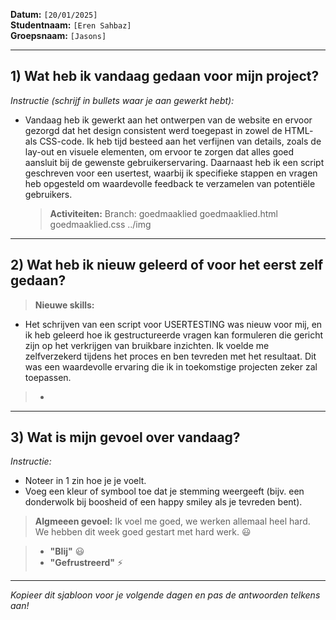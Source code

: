 **Datum:** `[20/01/2025]`  
**Studentnaam:** `[Eren Sahbaz]`  
**Groepsnaam:** `[Jasons]`

---

## 1) Wat heb ik vandaag gedaan voor mijn project?

_Instructie (schrijf in bullets waar je aan gewerkt hebt):_

- Vandaag heb ik gewerkt aan het ontwerpen van de website en ervoor gezorgd dat het design consistent werd toegepast in zowel de HTML- als CSS-code. Ik heb tijd besteed aan het verfijnen van details, zoals de lay-out en visuele elementen, om ervoor te zorgen dat alles goed aansluit bij de gewenste gebruikerservaring. Daarnaast heb ik een script geschreven voor een usertest, waarbij ik specifieke stappen en vragen heb opgesteld om waardevolle feedback te verzamelen van potentiële gebruikers.

  > **Activiteiten:** Branch: goedmaaklied
  > goedmaaklied.html
  > goedmaaklied.css
  > ../img

---

## 2) Wat heb ik nieuw geleerd of voor het eerst zelf gedaan?

> **Nieuwe skills:**

- Het schrijven van een script voor USERTESTING was nieuw voor mij, en ik heb geleerd hoe ik gestructureerde vragen kan formuleren die gericht zijn op het verkrijgen van bruikbare inzichten. Ik voelde me zelfverzekerd tijdens het proces en ben tevreden met het resultaat. Dit was een waardevolle ervaring die ik in toekomstige projecten zeker zal toepassen.

> -

---

## 3) Wat is mijn gevoel over vandaag?

_Instructie:_

- Noteer in 1 zin hoe je je voelt.
- Voeg een kleur of symbool toe dat je stemming weergeeft (bijv. een donderwolk bij boosheid of een happy smiley als je tevreden bent).

> **Algmeeen gevoel:** Ik voel me goed, we werken allemaal heel hard. We hebben dit week goed gestart met hard werk. :smiley:

> - **"Blij"** :smiley:
> - **"Gefrustreerd"** :zap:

---

_Kopieer dit sjabloon voor je volgende dagen en pas de antwoorden telkens aan!_
